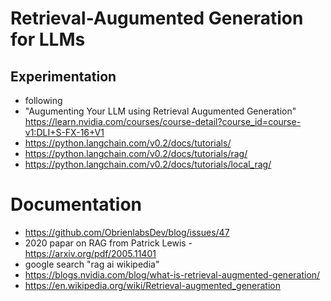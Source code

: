 # Retrieval-Augumented Generation for LLMs

## Experimentation
- following 
- "Augumenting Your LLM using Retrieval Augumented Generation" https://learn.nvidia.com/courses/course-detail?course_id=course-v1:DLI+S-FX-16+V1
- https://python.langchain.com/v0.2/docs/tutorials/
- https://python.langchain.com/v0.2/docs/tutorials/rag/
- https://python.langchain.com/v0.2/docs/tutorials/local_rag/


# Documentation
- https://github.com/ObrienlabsDev/blog/issues/47
- 2020 papar on RAG from Patrick Lewis - https://arxiv.org/pdf/2005.11401
- google search "rag ai wikipedia"
- https://blogs.nvidia.com/blog/what-is-retrieval-augmented-generation/
- https://en.wikipedia.org/wiki/Retrieval-augmented_generation
